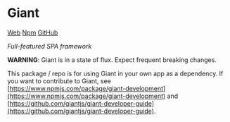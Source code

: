 Giant
======

[Web](http://giantjs.org) [Npm](https://www.npmjs.com/~giantjs) [GitHub](https://github.com/giantjs)

*Full-featured SPA framework*

**WARNING**: Giant is in a state of flux. Expect frequent breaking changes.

This package / repo is for using Giant in your own app as a dependency. If you want to contribute to Giant, see [https://www.npmjs.com/package/giant-development](https://www.npmjs.com/package/giant-development) and [https://github.com/giantjs/giant-developer-guide](https://github.com/giantjs/giant-developer-guide).

